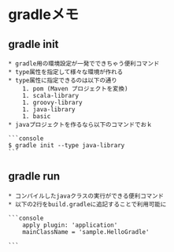 # gradleメモ

## gradle init
    * gradle用の環境設定が一発でできちゃう便利コマンド
    * type属性を指定して様々な環境が作れる
    * type属性に指定できるのは以下の通り
        1. pom (Maven プロジェクトを変換)
        1. scala-library
        1. groovy-library
        1. java-library
        1. basic
    * javaプロジェクトを作るなら以下のコマンドでおｋ

    ```console
    $ gradle init --type java-library
    ```

## gradle run
    * コンパイルしたjavaクラスの実行ができる便利コマンド
    * 以下の2行をbuild.gradleに追記することで利用可能に

    ```console
        apply plugin: 'application'
        mainClassName = 'sample.HelloGradle'

    ```
